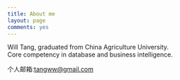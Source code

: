 ```yaml
---
title: About me
layout: page
comments: yes
---
```

  
Will Tang, graduated from China Agriculture University.      
Core competency in database and business intelligence.      

个人邮箱:tangww@gmail.com